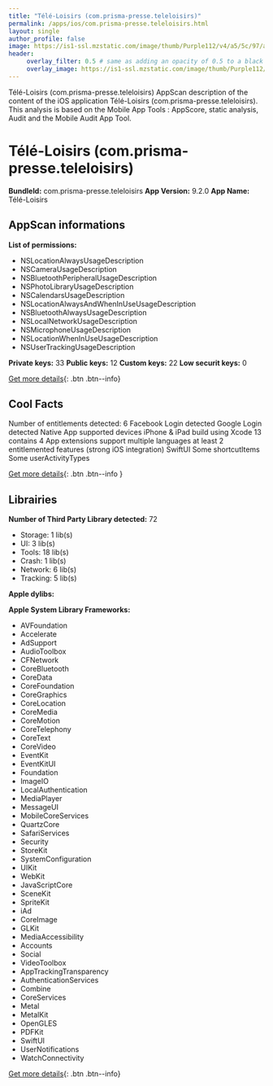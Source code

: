 ```yaml
---
title: "Télé-Loisirs (com.prisma-presse.teleloisirs)"
permalink: /apps/ios/com.prisma-presse.teleloisirs.html
layout: single
author_profile: false
image: https://is1-ssl.mzstatic.com/image/thumb/Purple112/v4/a5/5c/97/a55c97fa-4030-40b6-4e18-b25257aece68/AppIcon-0-1x_U007emarketing-0-7-0-85-220.png/512x512bb.jpg
header: 
     overlay_filter: 0.5 # same as adding an opacity of 0.5 to a black background
     overlay_image: https://is1-ssl.mzstatic.com/image/thumb/Purple112/v4/a5/5c/97/a55c97fa-4030-40b6-4e18-b25257aece68/AppIcon-0-1x_U007emarketing-0-7-0-85-220.png/512x512bb.jpg
---
```

Télé-Loisirs (com.prisma-presse.teleloisirs) AppScan description of the content of the iOS application Télé-Loisirs (com.prisma-presse.teleloisirs). This analysis is based on the Mobile App Tools : AppScore, static analysis, Audit and the Mobile Audit App Tool.

# Télé-Loisirs (com.prisma-presse.teleloisirs)

**BundleId:** com.prisma-presse.teleloisirs
**App Version:** 9.2.0
**App Name:** Télé-Loisirs


## AppScan informations 

**List of permissions:** 
- NSLocationAlwaysUsageDescription
- NSCameraUsageDescription
- NSBluetoothPeripheralUsageDescription
- NSPhotoLibraryUsageDescription
- NSCalendarsUsageDescription
- NSLocationAlwaysAndWhenInUseUsageDescription
- NSBluetoothAlwaysUsageDescription
- NSLocalNetworkUsageDescription
- NSMicrophoneUsageDescription
- NSLocationWhenInUseUsageDescription
- NSUserTrackingUsageDescription
  
  
**Private keys:** 33
**Public keys:** 12
**Custom keys:** 22
**Low securit keys:** 0
  
[Get more details](/pricing.html){: .btn .btn--info}

## Cool Facts

Number of entitlements detected: 6
Facebook Login detected
Google Login detected
Native App
supported devices iPhone & iPad
build using Xcode 13
contains 4 App extensions
support multiple languages
at least 2 entitlemented features (strong iOS integration)
SwiftUI
Some shortcutItems 
Some userActivityTypes
  
[Get more details](/pricing.html){: .btn .btn--info }

## Librairies 
**Number of Third Party Library detected:** 72
- Storage: 1 lib(s)
- UI: 3 lib(s)
- Tools: 18 lib(s)
- Crash: 1 lib(s)
- Network: 6 lib(s)
- Tracking: 5 lib(s)


**Apple dylibs:**


**Apple System Library Frameworks:**
- AVFoundation
- Accelerate
- AdSupport
- AudioToolbox
- CFNetwork
- CoreBluetooth
- CoreData
- CoreFoundation
- CoreGraphics
- CoreLocation
- CoreMedia
- CoreMotion
- CoreTelephony
- CoreText
- CoreVideo
- EventKit
- EventKitUI
- Foundation
- ImageIO
- LocalAuthentication
- MediaPlayer
- MessageUI
- MobileCoreServices
- QuartzCore
- SafariServices
- Security
- StoreKit
- SystemConfiguration
- UIKit
- WebKit
- JavaScriptCore
- SceneKit
- SpriteKit
- iAd
- CoreImage
- GLKit
- MediaAccessibility
- Accounts
- Social
- VideoToolbox
- AppTrackingTransparency
- AuthenticationServices
- Combine
- CoreServices
- Metal
- MetalKit
- OpenGLES
- PDFKit
- SwiftUI
- UserNotifications
- WatchConnectivity


  
[Get more details](/pricing.html){: .btn .btn--info}

